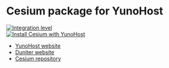 # Cesium package for YunoHost

[![Integration level](https://dash.yunohost.org/integration/cesium.svg)](https://dash.yunohost.org/appci/app/cesium)  
[![Install Cesium with YunoHost](https://install-app.yunohost.org/install-with-yunohost.png)](https://install-app.yunohost.org/?app=cesium)

- [YunoHost website](https://yunohost.org)
- [Duniter website](https://duniter.org)
- [Cesium repository](https://github.com/duniter/cesium)
